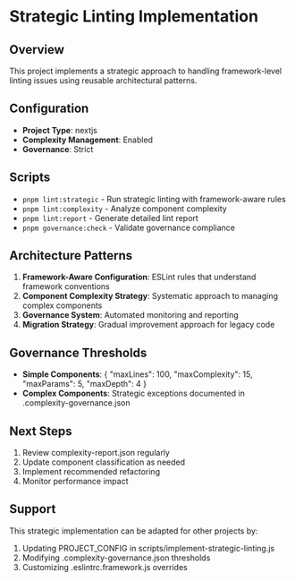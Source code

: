 # Strategic Linting Implementation

## Overview

This project implements a strategic approach to handling framework-level linting issues using reusable architectural patterns.

## Configuration

- **Project Type**: nextjs
- **Complexity Management**: Enabled
- **Governance**: Strict

## Scripts

- `pnpm lint:strategic` - Run strategic linting with framework-aware rules
- `pnpm lint:complexity` - Analyze component complexity
- `pnpm lint:report` - Generate detailed lint report
- `pnpm governance:check` - Validate governance compliance

## Architecture Patterns

1. **Framework-Aware Configuration**: ESLint rules that understand framework conventions
2. **Component Complexity Strategy**: Systematic approach to managing complex components
3. **Governance System**: Automated monitoring and reporting
4. **Migration Strategy**: Gradual improvement approach for legacy code

## Governance Thresholds

- **Simple Components**: {
  "maxLines": 100,
  "maxComplexity": 15,
  "maxParams": 5,
  "maxDepth": 4
  }
- **Complex Components**: Strategic exceptions documented in .complexity-governance.json

## Next Steps

1. Review complexity-report.json regularly
2. Update component classification as needed
3. Implement recommended refactoring
4. Monitor performance impact

## Support

This strategic implementation can be adapted for other projects by:

1. Updating PROJECT_CONFIG in scripts/implement-strategic-linting.js
2. Modifying .complexity-governance.json thresholds
3. Customizing .eslintrc.framework.js overrides
